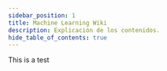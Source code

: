```yaml
---
sidebar_position: 1
title: Machine Learning Wiki
description: Explicación de los contenidos.
hide_table_of_contents: true
---
```


This is a test